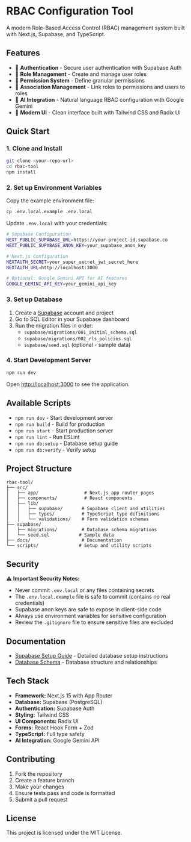 # RBAC Configuration Tool

A modern Role-Based Access Control (RBAC) management system built with Next.js, Supabase, and TypeScript.

## Features

- 🔐 **Authentication** - Secure user authentication with Supabase Auth
- 👥 **Role Management** - Create and manage user roles
- 🔑 **Permission System** - Define granular permissions
- 🔗 **Association Management** - Link roles to permissions and users to roles
- 🤖 **AI Integration** - Natural language RBAC configuration with Google Gemini
- 🎨 **Modern UI** - Clean interface built with Tailwind CSS and Radix UI

## Quick Start

### 1. Clone and Install

```bash
git clone <your-repo-url>
cd rbac-tool
npm install
```

### 2. Set up Environment Variables

Copy the example environment file:

```bash
cp .env.local.example .env.local
```

Update `.env.local` with your credentials:

```bash
# Supabase Configuration
NEXT_PUBLIC_SUPABASE_URL=https://your-project-id.supabase.co
NEXT_PUBLIC_SUPABASE_ANON_KEY=your_supabase_anon_key

# Next.js Configuration
NEXTAUTH_SECRET=your_super_secret_jwt_secret_here
NEXTAUTH_URL=http://localhost:3000

# Optional: Google Gemini API for AI features
GOOGLE_GEMINI_API_KEY=your_gemini_api_key
```

### 3. Set up Database

1. Create a [Supabase](https://supabase.com) account and project
2. Go to SQL Editor in your Supabase dashboard
3. Run the migration files in order:
   - `supabase/migrations/001_initial_schema.sql`
   - `supabase/migrations/002_rls_policies.sql`
   - `supabase/seed.sql` (optional - sample data)

### 4. Start Development Server

```bash
npm run dev
```

Open [http://localhost:3000](http://localhost:3000) to see the application.

## Available Scripts

- `npm run dev` - Start development server
- `npm run build` - Build for production
- `npm run start` - Start production server
- `npm run lint` - Run ESLint
- `npm run db:setup` - Database setup guide
- `npm run db:verify` - Verify setup

## Project Structure

```
rbac-tool/
├── src/
│   ├── app/                 # Next.js app router pages
│   ├── components/          # React components
│   ├── lib/
│   │   ├── supabase/       # Supabase client and utilities
│   │   ├── types/          # TypeScript type definitions
│   │   └── validations/    # Form validation schemas
├── supabase/
│   ├── migrations/         # Database schema migrations
│   └── seed.sql           # Sample data
├── docs/                   # Documentation
└── scripts/               # Setup and utility scripts
```

## Security

⚠️ **Important Security Notes:**

- Never commit `.env.local` or any files containing secrets
- The `.env.local.example` file is safe to commit (contains no real credentials)
- Supabase anon keys are safe to expose in client-side code
- Always use environment variables for sensitive configuration
- Review the `.gitignore` file to ensure sensitive files are excluded

## Documentation

- [Supabase Setup Guide](docs/SUPABASE_SETUP.md) - Detailed database setup instructions
- [Database Schema](supabase/README.md) - Database structure and relationships

## Tech Stack

- **Framework:** Next.js 15 with App Router
- **Database:** Supabase (PostgreSQL)
- **Authentication:** Supabase Auth
- **Styling:** Tailwind CSS
- **UI Components:** Radix UI
- **Forms:** React Hook Form + Zod
- **TypeScript:** Full type safety
- **AI Integration:** Google Gemini API

## Contributing

1. Fork the repository
2. Create a feature branch
3. Make your changes
4. Ensure tests pass and code is formatted
5. Submit a pull request

## License

This project is licensed under the MIT License.
